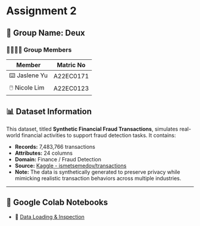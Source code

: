 # Assignment 2

## 👥 Group Name: **Deux**

### 💃🏼💃🏿 Group Members
| Member |Matric No |
|--------|-----------|
| ⌨️ Jaslene Yu | A22EC0171 |
| 🖱️ Nicole Lim | A22EC0123 |


## 📊 Dataset Information

This dataset, titled **Synthetic Financial Fraud Transactions**, simulates real-world financial activities to support fraud detection tasks. It contains:

- **Records:** 7,483,766 transactions  
- **Attributes:** 24 columns  
- **Domain:** Finance / Fraud Detection  
- **Source:** [Kaggle - ismetsemedov/transactions](https://www.kaggle.com/datasets/ismetsemedov/transactions)  
- **Note:** The data is synthetically generated to preserve privacy while mimicking realistic transaction behaviors across multiple industries.

---

## 🔗 Google Colab Notebooks

- 📘 [Data Loading & Inspection](https://colab.research.google.com/drive/1rzQHW2OQTPmJVL43q1oQAfnuH95fCCKT?usp=sharing)

